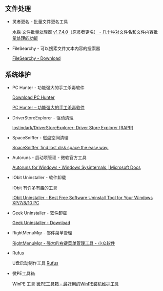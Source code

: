 
## 文件处理

* 灵者更名 - 批量文件更名工具
  
    [水淼·文件批量处理器 v1.7.4.0（原灵者更名） - 几十种对文件名和文件内容批量处理的功能](https://www.shuimiao.net/FileBat/ )

* FileSearchy - 可以搜索文件文本内容的搜索器

    [FileSearchy - Download](https://filesearchy.en.lo4d.com/windows )

## 系统维护

* PC Hunter - 功能强大的手工杀毒软件

    [Download PC Hunter](https://www.bleepingcomputer.com/download/pc-hunter/ )

    [PC Hunter – 功能强大的手工杀毒软件](https://www.betaflare.com/1392.html )

* DriverStoreExplorer - 驱动清理
  
    [lostindark/DriverStoreExplorer: Driver Store Explorer [RAPR]](https://github.com/lostindark/DriverStoreExplorer )

* SpaceSniffer - 磁盘空间清理

    [SpaceSniffer, find lost disk space the easy way.](http://www.uderzo.it/main_products/space_sniffer/ )

* Autoruns - 启动项管理 - 微软官方工具

    [Autoruns for Windows - Windows Sysinternals | Microsoft Docs](https://docs.microsoft.com/en-us/sysinternals/downloads/autoruns )

* IObit Uninstaller - 软件卸载

    IObit 有许多有趣的工具 

    [IObit Uninstaller - Best Free Software Uninstall Tool for Your Windows XP/7/8/10 PC](https://www.iobit.com/ko/advanceduninstaller.php )

* Geek Uninstaller - 软件卸载

    [Geek Uninstaller - Download](https://geekuninstaller.com/download )

* RightMenuMgr - 邮件菜单管理

    [RightMenuMgr - 强大的右键菜单管理工具 - 小众软件](https://www.appinn.com/rightmenumgr/ )

* Rufus

    U盘启动制作工具 
    [Rufus](https://rufus.ie/ )

* 微PE工具箱

    WinPE 工具
    [微PE工具箱 - 最好用的WinPE装机维护工具](http://www.wepe.com.cn/ )

